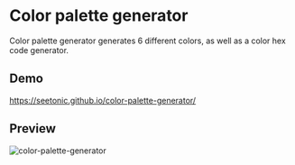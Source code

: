 
# Color palette generator

Color palette generator generates 6 different colors, as well as a color hex code generator.

## Demo

https://seetonic.github.io/color-palette-generator/



## Preview


![color-palette-generator](https://github.com/seetonic/color-palette-generator/assets/174184391/3c645b37-620c-42ff-8b54-0b201de27d4d)
